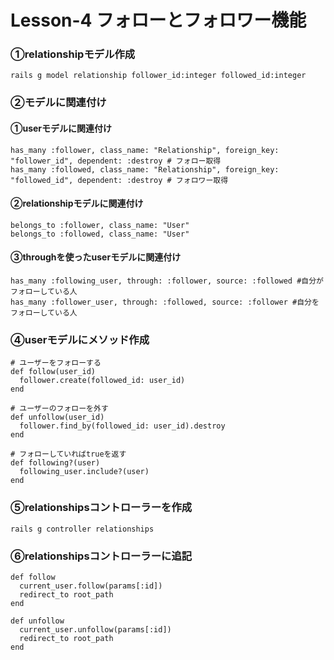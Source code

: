 # Lesson-4 フォローとフォロワー機能

### ①relationshipモデル作成
```
rails g model relationship follower_id:integer followed_id:integer
```
### ②モデルに関連付け
#### ①userモデルに関連付け
```
has_many :follower, class_name: "Relationship", foreign_key: "follower_id", dependent: :destroy # フォロー取得
has_many :followed, class_name: "Relationship", foreign_key: "followed_id", dependent: :destroy # フォロワー取得
```
#### ②relationshipモデルに関連付け
```
belongs_to :follower, class_name: "User"
belongs_to :followed, class_name: "User"
```
#### ③throughを使ったuserモデルに関連付け
```
has_many :following_user, through: :follower, source: :followed #自分がフォローしている人
has_many :follower_user, through: :followed, source: :follower #自分をフォローしている人
```
### ④userモデルにメソッド作成
```
# ユーザーをフォローする
def follow(user_id)
  follower.create(followed_id: user_id)
end

# ユーザーのフォローを外す
def unfollow(user_id)
  follower.find_by(followed_id: user_id).destroy
end

# フォローしていればtrueを返す
def following?(user)
  following_user.include?(user)
end
```
### ⑤relationshipsコントローラーを作成
```
rails g controller relationships
```
### ⑥relationshipsコントローラーに追記
```
def follow
  current_user.follow(params[:id])
  redirect_to root_path
end

def unfollow
  current_user.unfollow(params[:id])
  redirect_to root_path
end
```